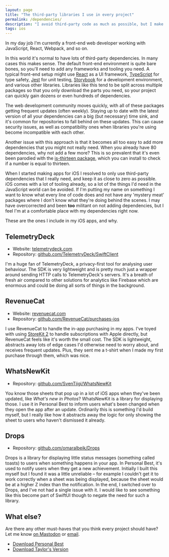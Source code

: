 ```yaml
---
layout: page
title: "The third-party libraries I use in every project"
permalink: /dependencies/
description: "I avoid third-party code as much as possible, but I make an exception for these"
tags: ios
---
```


In my day job I'm currently a front-end web developer working with JavaScript, React, Webpack, and so on.

In this world it's normal to have lots of third-party dependencies. In many cases this makes sense. The default front-end environment is quite bare bones, so you'll need to add any frameworks and tooling you need. A typical front-end setup might use [React](https://react.dev/) as a UI framework, [TypeScript](https://www.typescriptlang.org/) for type safety, [Jest](https://jestjs.io/) for unit testing, [Storybook](https://storybook.js.org/) for a development environment, and various other libraries. Libraries like this tend to be split across multiple packages so that you only download the parts you need, so your project can quickly gain dozens or even hundreds of dependencies.

The web development community moves quickly, with all of these packages getting frequent updates (often weekly). Staying up to date with the latest version of all your dependencies can a big (but necessary) time sink, and it's common for repositories to fall behind on these updates. This can cause security issues, as well as compatibility ones when libraries you're using become incompatible with each other.

Another issue with this approach is that it becomes all too easy to add more dependencies that you might not really need. When you already have 80 dependencies, why not add a few more? This is so prevalent that it's even been parodied with the [is-thirteen package](https://github.com/jezen/is-thirteen), which you can install to check if a number is equal to thirteen.

When I started making apps for iOS I resolved to only use third-party dependencies that I really need, and keep it as close to zero as possible. iOS comes with a lot of tooling already, so a lot of the things I'd need in the JavaScript world can be avoided. If I'm putting my name on something I want to know what every line of code does and not have any 'mystery meat' packages where I don't know what they're doing behind the scenes. I may have overcorrected and been **too** militant on not adding dependencies, but I feel I'm at a comfortable place with my dependencies right now.

These are the ones I include in my iOS apps, and why.

## TelemetryDeck

- Website: [telemetrydeck.com](https://dashboard.telemetrydeck.com/registration/organization?referralCode=50QE8PTHDMB1JL8B)
- Repository: [github.com/TelemetryDeck/SwiftClient](https://github.com/TelemetryDeck/SwiftClient)

I'm a huge fan of TelemetryDeck, a privacy-first tool for analysing user behaviour. The SDK is very lightweight and is pretty much just a wrapper around sending HTTP calls to TelemetryDeck's servers. It's a breath of fresh air compared to other solutions for analytics like Firebase which are enormous and could be doing all sorts of things in the background.

## RevenueCat

- Website: [revenuecat.com](https://www.revenuecat.com)
- Repository: [github.com/RevenueCat/purchases-ios](https://github.com/RevenueCat/purchases-ios)

I use RevenueCat to handle the in-app purchasing in my apps. I've toyed with using [StoreKit 2](https://developer.apple.com/storekit/) to handle subscriptions with Apple directly, but RevenueCat feels like it's worth the small cost. The SDK is lightweight, abstracts away lots of edge cases I'd otherwise need to worry about, and receives frequent updates. Plus, they sent me a t-shirt when I made my first purchase through them, which was nice.

## WhatsNewKit

- Repository: [github.com/SvenTiigi/WhatsNewKit](https://github.com/SvenTiigi/WhatsNewKit)

You know those sheets that pop up in a lot of iOS apps when they've been updated, like _What's new in Photos_? WhatsNewKit is a library for displaying those. I use it in Personal Best to inform users what's been changed when they open the app after an update. Ordinarily this is something I'd build myself, but I really like how it abstracts away the logic for only showing the sheet to users who haven't dismissed it already.

## Drops

- Repository: [github.com/omaralbeik/Drops](https://github.com/omaralbeik/Drops)

Drops is a library for displaying little status messages (something called toasts) to users when something happens in your app. In Personal Best, it's used to notify users when they get a new achievement. Initially I built this myself but I found it was a little unreliable – for example I couldn't get it to work correctly when a sheet was being displayed, because the sheet would be at a higher Z index than the notification. In the end, I switched over to Drops, and I've not had a single issue with it. I would like to see something like this become part of SwiftUI though to negate the need for such a library.

## What else?

Are there any other must-haves that you think every project should have? Let me know [on Mastodon](https://mstdn.social/@shaundon) or [email](mailto:shaun@codakuma.com).

- [Download Personal Best](https://getpersonalbest.com)
- [Download Taylor's Version](https://taylorsversion.app)
